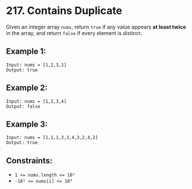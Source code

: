 # 217. Contains Duplicate

Given an integer array `nums`, return `true` if any value appears **at least twice** in the array, and return `false` if every element is distinct.

## Example 1:

```
Input: nums = [1,2,3,1]
Output: true
```

## Example 2:

```
Input: nums = [1,2,3,4]
Output: false
```

## Example 3:

```
Input: nums = [1,1,1,3,3,4,3,2,4,2]
Output: true
```

## Constraints:

- `1 <= nums.length <= 10⁵`
- `-10⁹ <= nums[i] <= 10⁹`
